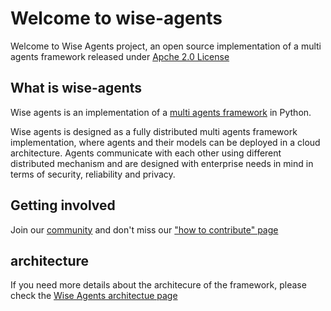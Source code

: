 # Welcome to wise-agents

Welcome to Wise Agents project, an open source implementation of a multi agents framework released under [Apche 2.0 License](./license.md)


## What is wise-agents

Wise agents is an implementation of a [multi agents framework](./multi_agents.md) in Python.

Wise agents is designed as a fully distributed multi agents framework implementation, where agents and their models can be deployed in a cloud architecture. Agents communicate with each other using different distributed mechanism and are designed with enterprise needs in mind in terms of security, reliability and privacy.

## Getting involved

Join our [community](./community.md) and don't miss our ["how to contribute" page](./contributing.md)

## architecture

If you need more details about the architecure of the framework, please check the [Wise Agents architectue page](./wise_agents_architecture.md)


